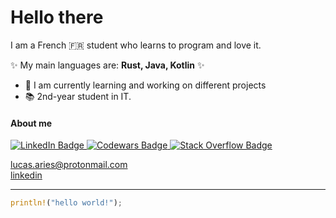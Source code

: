 # Hello there
I am a French 🇫🇷 student who learns to program and love it.

✨ My main languages are: **Rust, Java, Kotlin** ✨

- 🔭 I am currently learning and working on different projects
- 📚 2nd-year student in IT.

#### **About me** 

<div id="badges">
  <a href="https://www.linkedin.com/in/lucas-aries-85a215209">
    <img src="https://img.shields.io/badge/LinkedIn-blue?style=for-the-badge&logo=linkedin&logoColor=white" alt="LinkedIn Badge"/>
  </a>
  <a href="https://www.codewars.com/users/Kallu-A">
    <img src="https://img.shields.io/badge/Codewars-red?style=for-the-badge&logo=codewars&logoColor=black" alt="Codewars Badge"/>
  </a>
  <a href="https://stackoverflow.com/users/19345849/kallu">
    <img src="https://img.shields.io/badge/StackOverflow-white?style=for-the-badge&logo=stackoverflow&logoColor=yellow" alt="Stack Overflow Badge"/>
  </a>
</div>

<lucas.aries@protonmail.com>  
[linkedin](https://www.linkedin.com/in/lucas-aries-85a215209/)  

---
```rust
println!("hello world!");
```
